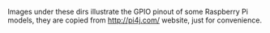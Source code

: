Images under these dirs illustrate the GPIO pinout of some Raspberry Pi models, they are copied from http://pi4j.com/ website, just for convenience.
